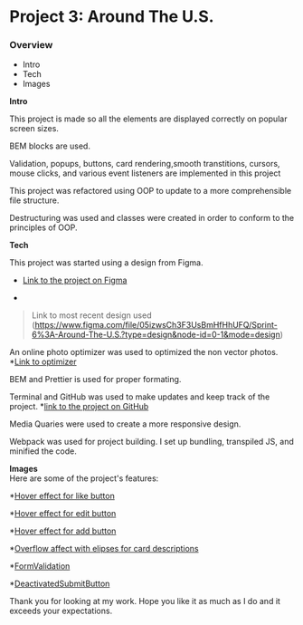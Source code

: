 # Project 3: Around The U.S.

### Overview  

* Intro  
* Tech 
* Images  
  
**Intro**
  
This project is made so all the elements are displayed correctly on popular screen sizes.

BEM blocks are used.

Validation, popups, buttons, card rendering,smooth transtitions, cursors, mouse clicks, and various event listeners are implemented in this project

This project was refactored using OOP to update to a more comprehensible file structure.

Destructuring was used and classes were created in order to conform to the principles of OOP.
  
**Tech**  

 This project was started using a design from Figma. 
* [Link to the project on Figma](https://www.figma.com/file/ii4xxsJ0ghevUOcssTlHZv/Sprint-3%3A-Around-the-US?node-id=0%3A1)

* 
> Link to most recent design used
 (https://www.figma.com/file/05izwsCh3F3UsBmHfHhUFQ/Sprint-6%3A-Around-The-U.S.?type=design&node-id=0-1&mode=design)

An online photo optimizer was used to optimized the non vector photos. *[Link to optimizer](https://tinypng.com/)

BEM and Prettier is used for proper formating.

Terminal and GitHub was used to make updates and keep track of the project.  *[link to the project on GitHub](https://godisnanu.github.io/se_project_aroundtheus/)

Media Quaries were used to create a more responsive design.

Webpack was used for project building.  I set up bundling, transpiled JS, and minified the code.

  
**Images**  
  Here are some of the project's features:

  *[Hover effect for like button](./src/images/Hover%20effect%20like%20button.png) 

  *[Hover effect for edit button](./src/images/Hover%20effect%20edit%20button.png)

  *[Hover effect for add button](./src/images/Hover%20effect%20add%20button.png)

  *[Overflow affect with elipses for card descriptions](./src/images/Element%20description%20overlfow%20with%20elipses.png)

  *[FormValidation](./src/images/formvalidation.png)
  
  *[DeactivatedSubmitButton](./src/images/deactivated%20submit%20Button.png)
  
Thank you for looking at my work.  Hope you like it as much as I do and it exceeds your expectations.
